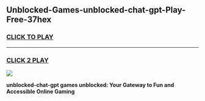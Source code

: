 
## Unblocked-Games-unblocked-chat-gpt-Play-Free-37hex
<h3>
<a href="https://premium76.site?title=unblocked-chat-gpt&ref=18A1">CLICK TO PLAY</a></h3>
<hr>

<h3>
<a href="https://premium76.site?title=unblocked-chat-gpt&ref=18A1">CLICK 2 PLAY</a>
  
</h3>

<a href="https://premium76.site?title=unblocked-chat-gpt&ref=18A1"><img src="https://clearcache.store/games.png"></a>


**unblocked-chat-gpt games unblocked: Your Gateway to Fun and Accessible Online Gaming**
